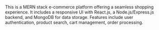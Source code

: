 This is a MERN stack e-commerce platform offering a seamless shopping experience. It includes a responsive UI with React.js, a Node.js/Express.js backend, and MongoDB for data storage. Features include user authentication, product search, cart management, order processing. 
